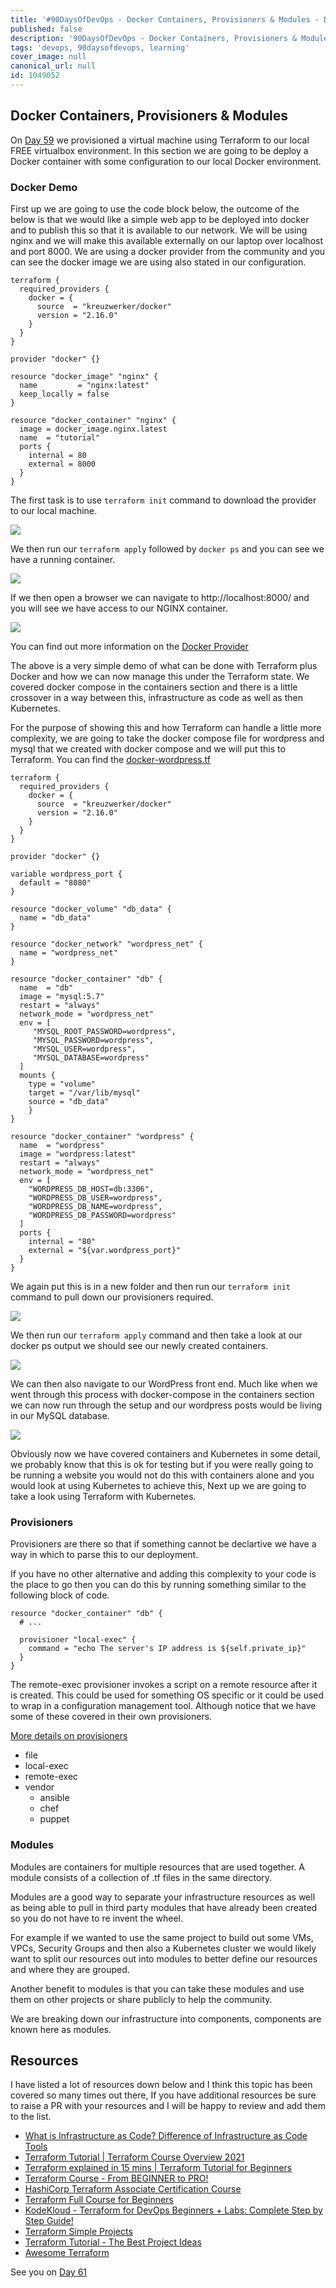 ```yaml
---
title: '#90DaysOfDevOps - Docker Containers, Provisioners & Modules - Day 60'
published: false
description: '90DaysOfDevOps - Docker Containers, Provisioners & Modules'
tags: 'devops, 90daysofdevops, learning'
cover_image: null
canonical_url: null
id: 1049052
---
```

## Docker Containers, Provisioners & Modules 

On [Day 59](day59.md) we provisioned a virtual machine using Terraform to our local FREE virtualbox environment. In this section we are going to be deploy a Docker container with some configuration to our local Docker environment. 

### Docker Demo

First up we are going to use the code block below, the outcome of the below is that we would like a simple web app to be deployed into docker and to publish this so that it is available to our network. We will be using nginx and we will make this available externally on our laptop over localhost and port 8000. We are using a docker provider from the community and you can see the docker image we are using also stated in our configuration. 

```
terraform {
  required_providers {
    docker = {
      source  = "kreuzwerker/docker"
      version = "2.16.0"
    }
  }
}

provider "docker" {}

resource "docker_image" "nginx" {
  name         = "nginx:latest"
  keep_locally = false
}

resource "docker_container" "nginx" {
  image = docker_image.nginx.latest
  name  = "tutorial"
  ports {
    internal = 80
    external = 8000
  }
}
```

The first task is to use `terraform init` command to download the provider to our local machine. 

![](Images/Day60_IAC1.png)

We then run our `terraform apply` followed by `docker ps` and you can see we have a running container. 

![](Images/Day60_IAC2.png)

If we then open a browser we can navigate to http://localhost:8000/ and you will see we have access to our NGINX container. 

![](Images/Day60_IAC3.png)

You can find out more information on the [Docker Provider](https://registry.terraform.io/providers/kreuzwerker/docker/latest/docs/resources/container) 

The above is a very simple demo of what can be done with Terraform plus Docker and how we can now manage this under the Terraform state. We covered docker compose in the containers section and there is a little crossover in a way between this, infrastructure as code as well as then Kubernetes. 

For the purpose of showing this and how Terraform can handle a little more complexity, we are going to take the docker compose file for wordpress and mysql that we created with docker compose and we will put this to Terraform. You can find the [docker-wordpress.tf](/Days/IaC/Docker-Wordpress/docker-wordpress.tf)

```
terraform {
  required_providers {
    docker = {
      source  = "kreuzwerker/docker"
      version = "2.16.0"
    }
  }
}

provider "docker" {}

variable wordpress_port {
  default = "8080"
}

resource "docker_volume" "db_data" {
  name = "db_data"
}

resource "docker_network" "wordpress_net" {
  name = "wordpress_net"
}

resource "docker_container" "db" {
  name  = "db"
  image = "mysql:5.7"
  restart = "always"
  network_mode = "wordpress_net"
  env = [
     "MYSQL_ROOT_PASSWORD=wordpress",
     "MYSQL_PASSWORD=wordpress",
     "MYSQL_USER=wordpress",
     "MYSQL_DATABASE=wordpress"
  ]
  mounts {
    type = "volume"
    target = "/var/lib/mysql"
    source = "db_data"
    }
}

resource "docker_container" "wordpress" {
  name  = "wordpress"
  image = "wordpress:latest"
  restart = "always"
  network_mode = "wordpress_net"
  env = [
    "WORDPRESS_DB_HOST=db:3306",
    "WORDPRESS_DB_USER=wordpress",
    "WORDPRESS_DB_NAME=wordpress",
    "WORDPRESS_DB_PASSWORD=wordpress"
  ]
  ports {
    internal = "80"
    external = "${var.wordpress_port}"
  }
}
```

We again put this is in a new folder and then run our `terraform init` command to pull down our provisioners required. 

![](Images/Day60_IAC4.png)

We then run our `terraform apply` command and then take a look at our docker ps output we should see our newly created containers. 

![](Images/Day60_IAC5.png)

We can then also navigate to our WordPress front end. Much like when we went through this process with docker-compose in the containers section we can now run through the setup and our wordpress posts would be living in our MySQL database. 

![](Images/Day60_IAC6.png)

Obviously now we have covered containers and Kubernetes in some detail, we probably know that this is ok for testing but if you were really going to be running a website you would not do this with containers alone and you would look at using Kubernetes to achieve this, Next up we are going to take a look using Terraform with Kubernetes. 


### Provisioners 

Provisioners are there so that if something cannot be declartive we have a way in which to parse this to our deployment. 

If you have no other alternative and adding this complexity to your code is the place to go then you can do this by running something similar to the following block of code. 

```
resource "docker_container" "db" {
  # ...

  provisioner "local-exec" {
    command = "echo The server's IP address is ${self.private_ip}"
  }
}

```

The remote-exec provisioner invokes a script on a remote resource after it is created. This could be used for something OS specific or it could be used to wrap in a configuration management tool. Although notice that we have some of these covered in their own provisioners. 

[More details on provisioners](https://www.terraform.io/language/resources/provisioners/syntax)

- file
- local-exec 
- remote-exec 
- vendor 
    - ansible
    - chef
    - puppet 

### Modules 

Modules are containers for multiple resources that are used together. A module consists of a collection of .tf files in the same directory. 

Modules are a good way to separate your infrastructure resources as well as being able to pull in third party modules that have already been created so you do not have to re invent the wheel. 

For example if we wanted to use the same project to build out some VMs, VPCs, Security Groups and then also a Kubernetes cluster we would likely want to split our resources out into modules to better define our resources and where they are grouped. 

Another benefit to modules is that you can take these modules and use them on other projects or share publicly to help the community. 

We are breaking down our infrastructure into components, components are known here as modules.

## Resources 
I have listed a lot of resources down below and I think this topic has been covered so many times out there, If you have additional resources be sure to raise a PR with your resources and I will be happy to review and add them to the list. 

- [What is Infrastructure as Code? Difference of Infrastructure as Code Tools ](https://www.youtube.com/watch?v=POPP2WTJ8es)
- [Terraform Tutorial | Terraform Course Overview 2021](https://www.youtube.com/watch?v=m3cKkYXl-8o)
- [Terraform explained in 15 mins | Terraform Tutorial for Beginners ](https://www.youtube.com/watch?v=l5k1ai_GBDE)
- [Terraform Course - From BEGINNER to PRO!](https://www.youtube.com/watch?v=7xngnjfIlK4&list=WL&index=141&t=16s)
- [HashiCorp Terraform Associate Certification Course](https://www.youtube.com/watch?v=V4waklkBC38&list=WL&index=55&t=111s)
- [Terraform Full Course for Beginners](https://www.youtube.com/watch?v=EJ3N-hhiWv0&list=WL&index=39&t=27s)
- [KodeKloud -  Terraform for DevOps Beginners + Labs: Complete Step by Step Guide!](https://www.youtube.com/watch?v=YcJ9IeukJL8&list=WL&index=16&t=11s)
- [Terraform Simple Projects](https://terraform.joshuajebaraj.com/)
- [Terraform Tutorial - The Best Project Ideas](https://www.youtube.com/watch?v=oA-pPa0vfks)
- [Awesome Terraform](https://github.com/shuaibiyy/awesome-terraform)

See you on [Day 61](day61.md)
